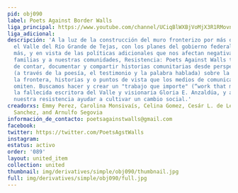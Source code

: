 ```yaml
---
pid: obj090
label: Poets Against Border Walls
liga_principal: https://www.youtube.com/channel/UCiqBlWXBjVoMjX3R1RMovng
liga_adicional: 
descripción: 'A la luz de la construcción del muro fronterizo por más de 10 años en
  el Valle del Río Grande de Tejas, con los planes del gobierno federal para construir
  más, y en vista de las políticas adicionales que nos afectan negativamente a nuestras
  familias y a nuestras comunidades, Resistencia: Poets Against Walls tiene el objetivo
  de contar, documentar y compartir historias comunitarias desde perspectivas individuales
  (a través de la poesía, el testimonio y la palabra hablada) sobre la vida aquí en
  la frontera, historias y o puntos de vista que los medios de comunicación a menudo
  omiten. Buscamos hacer y crear un "trabajo que importe" (“work that matters”), según
  la fallecida escritora del Valle y visionaria Gloria E. Anzaldúa, y a través de
  nuestra resistencia ayudar a cultivar un cambio social.'
creadorxs: Emmy Perez, Carolina Monsivaís, Celina Gomez, Cesár L. de León, Alejandro
  Sanchez, and Arnulfo Segovia
información_de_contacto: poetsagainstwalls@gmail.com
facebook: 
twitter: https://twitter.com/PoetsAgstWalls
instagram: 
estatus: activo
order: '089'
layout: united_item
collection: united
thumbnail: img/derivatives/simple/obj090/thumbnail.jpg
full: img/derivatives/simple/obj090/full.jpg
---
```

